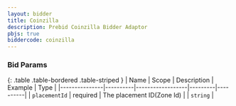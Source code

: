 ```yaml
---
layout: bidder
title: Coinzilla
description: Prebid Coinzilla Bidder Adaptor
pbjs: true
biddercode: coinzilla
---
```



### Bid Params

{: .table .table-bordered .table-striped }
| Name          | Scope    | Description      | Example | Type     |
|---------------|----------|------------------|---------|----------|
| `placementId` | required | The placement ID(Zone Id) |         | `string` |
